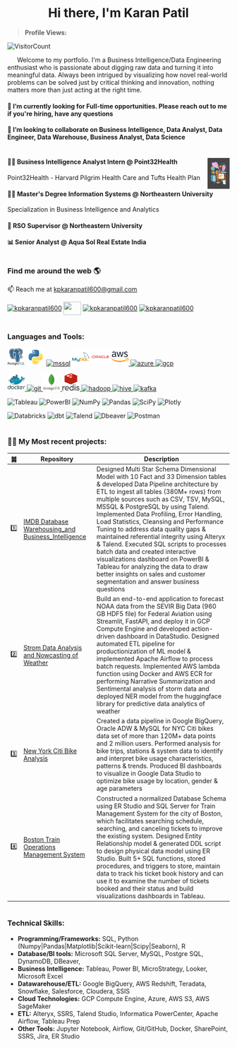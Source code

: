<h1 align="center">Hi there, I'm Karan Patil</h1>

> **Profile Views:**

 ![VisitorCount](https://profile-counter.glitch.me/{kpkaranpatil600}/count.svg) </h1>


&ensp; &ensp;  Welcome to my portfolio. I'm a Business Intelligence/Data Engineering enthusiast who is passionate about digging raw data and turning it into meaningful data. Always been intrigued by visualizing how novel real-world problems can be solved just by critical thinking and innovation, nothing matters more than just acting at the right time. 
#### 🔭 I’m currently looking for Full-time opportunities. Please reach out to me if you're hiring, have any questions
####  👯 I’m looking to collaborate on Business Intelligence, Data Analyst, Data Engineer, Data Warehouse, Business Analyst, Data Science
#

<img align='right' src='https://github.com/kpkaranpatil600/kpkaranpatil600/blob/main/data.gif' width='50"'>

#### 🧑‍💻 Business Intelligence Analyst Intern @ Point32Health

Point32Health - Harvard Pilgrim Health Care and Tufts Health Plan

#### 👨‍🎓 Master's Degree Information Systems @ Northeastern University
Specialization in Business Intelligence and Analytics

#### 👥 RSO Supervisor @ Northeastern University

#### 📊 Senior Analyst @ Aqua Sol Real Estate India


#

### Find me around the web 🌎
📫 Reach me at <a href = "mailto: kpkaranpatil600@gmail.com">kpkaranpatil600@gmail.com</a>  </h3>

<a href="https://linkedin.com/in/kpkaranpatil600" target="blank"><img align="center" src="https://raw.githubusercontent.com/rahuldkjain/github-profile-readme-generator/master/src/images/icons/Social/linked-in-alt.svg" alt="kpkaranpatil600" height="30" width="40" /></a>
<a href="https://instagram.com/kp_karanpatil600?igshid=YmMyMTA2M2Y=" target="blank"><img align="center" src="https://cdn.jsdelivr.net/npm/simple-icons@3.0.1/icons/instagram.svg" alt="" height="30" width="40" /></a>
  <a href="https://www.hackerrank.com/kpkaranpatil600" target="blank"><img align="center" src="https://raw.githubusercontent.com/rahuldkjain/github-profile-readme-generator/master/src/images/icons/Social/hackerrank.svg" alt="kpkaranpatil600" height="30" width="40" /></a>
<a href="https://www.leetcode.com/kpkaranpatil600" target="blank"><img align="center" src="https://raw.githubusercontent.com/rahuldkjain/github-profile-readme-generator/master/src/images/icons/Social/leet-code.svg" alt="kpkaranpatil600" height="30" width="40" /></a>
</p>

#
 ###  Languages and Tools:
 
<a href="https://www.postgresql.org" target="_blank" rel="noreferrer"> <img src="https://raw.githubusercontent.com/devicons/devicon/master/icons/postgresql/postgresql-original-wordmark.svg" alt="postgresql" width="40" height="40"/></a> 
<a href="https://www.python.org" target="_blank" rel="noreferrer"> <img src="https://raw.githubusercontent.com/devicons/devicon/master/icons/python/python-original.svg" alt="python" width="40" height="40"/></a> 
<a href="https://www.microsoft.com/en-us/sql-server" target="_blank" rel="noreferrer"> <img src="https://www.svgrepo.com/show/303229/microsoft-sql-server-logo.svg" alt="mssql" width="40" height="40"/></a> 
 <a href="https://www.mysql.com/" target="_blank" rel="noreferrer"> <img src="https://raw.githubusercontent.com/devicons/devicon/master/icons/mysql/mysql-original-wordmark.svg" alt="mysql" width="40" height="40"/></a>
 <a href="https://www.oracle.com/" target="_blank" rel="noreferrer"> <img src="https://raw.githubusercontent.com/devicons/devicon/master/icons/oracle/oracle-original.svg" alt="oracle" width="40" height="40"/></a> 
<a href="https://aws.amazon.com" target="_blank" rel="noreferrer"> <img src="https://raw.githubusercontent.com/devicons/devicon/master/icons/amazonwebservices/amazonwebservices-original-wordmark.svg" alt="aws" width="40" height="40"/> </a> 
 <a href="https://azure.microsoft.com/en-in/" target="_blank" rel="noreferrer"> <img src="https://www.vectorlogo.zone/logos/microsoft_azure/microsoft_azure-icon.svg" alt="azure" width="40" height="40"/> </a> 
 <a href="https://cloud.google.com" target="_blank" rel="noreferrer"> <img src="https://www.vectorlogo.zone/logos/google_cloud/google_cloud-icon.svg" alt="gcp" width="40" height="40"/> </a> 

 <a href="https://www.docker.com/" target="_blank" rel="noreferrer"> <img src="https://raw.githubusercontent.com/devicons/devicon/master/icons/docker/docker-original-wordmark.svg" alt="docker" width="40" height="40"/> </a> 
 <a href="https://git-scm.com/" target="_blank" rel="noreferrer"> <img src="https://www.vectorlogo.zone/logos/git-scm/git-scm-icon.svg" alt="git" width="40" height="40"/> </a> 
 <a href="https://www.mongodb.com/" target="_blank" rel="noreferrer"> <img src="https://raw.githubusercontent.com/devicons/devicon/master/icons/mongodb/mongodb-original-wordmark.svg" alt="mongodb" width="40" height="40"/> </a> 
 <a href="https://redis.io" target="_blank" rel="noreferrer"> <img src="https://raw.githubusercontent.com/devicons/devicon/master/icons/redis/redis-original-wordmark.svg" alt="redis" width="40" height="40"/> </a> 
 <a href="https://hadoop.apache.org/" target="_blank" rel="noreferrer"> <img src="https://www.vectorlogo.zone/logos/apache_hadoop/apache_hadoop-icon.svg" alt="hadoop" width="40" height="40"/> </a> 
 <a href="https://hive.apache.org/" target="_blank" rel="noreferrer"> <img src="https://www.vectorlogo.zone/logos/apache_hive/apache_hive-icon.svg" alt="hive" width="40" height="40"/> </a> 
 <a href="https://kafka.apache.org/" target="_blank" rel="noreferrer"> <img src="https://www.vectorlogo.zone/logos/apache_kafka/apache_kafka-icon.svg" alt="kafka" width="40" height="40"/> </a> 

![Tableau](https://img.shields.io/badge/Tableau-E97627?style=for-the-badge&logo=Tableau&logoColor=white)
![PowerBI](https://img.shields.io/badge/PowerBI-F2C811?style=for-the-badge&logo=Power%20BI&logoColor=white)
![NumPy](https://img.shields.io/badge/numpy-%23013243.svg?style=for-the-badge&logo=numpy&logoColor=white) 
![Pandas](https://img.shields.io/badge/pandas-%23150458.svg?style=for-the-badge&logo=pandas&logoColor=white)
![SciPy](https://img.shields.io/badge/SciPy-%230C55A5.svg?style=for-the-badge&logo=scipy&logoColor=%white)
![Plotly](https://img.shields.io/badge/Plotly-%233F4F75.svg?style=for-the-badge&logo=plotly&logoColor=white)

![Databricks](https://img.shields.io/badge/Databricks-FF3621?style=for-the-badge&logo=Databricks&logoColor=white)
![dbt](https://img.shields.io/badge/dbt-FF694B?style=for-the-badge&logo=dbt&logoColor=white)
![Talend](https://img.shields.io/badge/Talend-FF6D70?style=for-the-badge&logo=Talend&logoColor=white)
![Dbeaver](https://img.shields.io/badge/dbeaver-382923?style=for-the-badge&logo=dbeaver&logoColor=white)
![Postman](https://img.shields.io/badge/Postman-FF6C37?style=for-the-badge&logo=Postman&logoColor=white)
  #
### 🧑‍💻 My Most recent projects:

|䷛| Repository| Description|
|---|---|---|
|1️⃣|[IMDB Database Warehousing_and Business_Intelligence](https://github.com/kpkaranpatil600/IMDB_Database_Warehousing_and_Business_Intelligence/blob/main/README.md)| Designed Multi Star Schema Dimensional Model with 10 Fact and 33 Dimension tables & developed Data Pipeline architecture by ETL to ingest all tables (380M+ rows) from multiple sources such as CSV, TSV, MySQL, MSSQL & PostgreSQL by using Talend. Implemented Data Profiling, Error Handling, Load Statistics, Cleansing and Performance Tuning to address data quality gaps & maintained referential integrity using Alteryx & Talend. Executed SQL scripts to processes batch data and created interactive visualizations dashboard on PowerBI & Tableau for analyzing the data to draw better insights on sales and customer segmentation and answer business questions |
2️⃣ | [Strom Data Analysis and Nowcasting of Weather]()| Build an end-to-end application to forecast NOAA data from the SEVIR Big Data (960 GB HDF5 file) for Federal Aviation using Streamlit, FastAPI, and deploy it in GCP Compute Engine and developed action-driven dashboard in DataStudio. Designed automated ETL pipeline for productionization of ML model & implemented Apache Airflow to process batch requests. Implemented AWS lambda function using Docker and AWS ECR for performing Narrative Summarization and Sentimental analysis of storm data and deployed NER model from the huggingface library for predictive data analytics of weather|
3️⃣|[New York Citi Bike Analysis]()| Created a data pipeline in Google BigQuery, Oracle ADW & MySQL for NYC Citi bikes data set of more than 120M+ data points and 2 million users. Performed analysis for bike trips, stations & system data to identify and interpret bike usage characteristics, patterns & trends. Produced BI dashboards to visualize in Google Data Studio to optimize bike usage by location, gender & age parameters |
 |4️⃣|[Boston Train Operations Management System]()| Constructed a normalized Database Schema using ER Studio and SQL Server for Train Management System for the city of Boston, which facilitates searching schedule, searching, and canceling tickets to improve the existing system. Designed Entity Relationship model & generated DDL script to design physical data model using ER Studio. Built 5+ SQL functions, stored procedures, and triggers to store, maintain data to track his ticket book history and can use it to examine the number of tickets booked and their status and build visualizations dashboards in Tableau.| 



#

 


 ### Technical Skills:

* **Programming/Frameworks:** SQL, Python (Numpy|Pandas|Matplotlib|Scikit-learn|Scipy|Seaborn), R
* **Database/BI tools:** Microsoft SQL Server, MySQL, Postgre SQL, DynamoDB, DBeaver, 
* **Business Intelligence:** Tableau, Power BI, MicroStrategy, Looker, Microsoft Excel
* **Datawarehouse/ETL:**  Google BigQuery, AWS Redshift, Teradata, Snowflake, Salesforce, Cloudera, SSIS
* **Cloud Technologies:** GCP Compute Engine, Azure, AWS S3, AWS SageMaker 
* **ETL:** Alteryx, SSRS, Talend Studio, Informatica PowerCenter, Apache Airflow, Tableau Prep
* **Other Tools:** Jupyter Notebook, Airflow, Git/GitHub, Docker, SharePoint, SSRS, Jira, ER Studio




